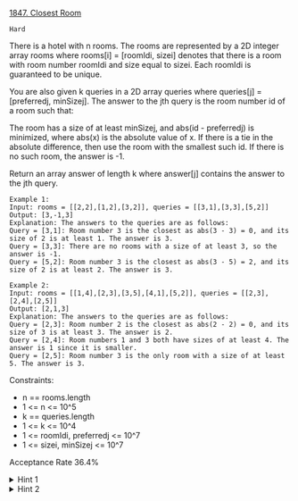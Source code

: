 [1847. Closest Room](https://leetcode.com/problems/closest-room/description/)

`Hard`

There is a hotel with n rooms. The rooms are represented by a 2D integer array rooms where rooms[i] = [roomIdi, sizei] denotes that there is a room with room number roomIdi and size equal to sizei. Each roomIdi is guaranteed to be unique.

You are also given k queries in a 2D array queries where queries[j] = [preferredj, minSizej]. The answer to the jth query is the room number id of a room such that:

The room has a size of at least minSizej, and
abs(id - preferredj) is minimized, where abs(x) is the absolute value of x.
If there is a tie in the absolute difference, then use the room with the smallest such id. If there is no such room, the answer is -1.

Return an array answer of length k where answer[j] contains the answer to the jth query.

```
Example 1:
Input: rooms = [[2,2],[1,2],[3,2]], queries = [[3,1],[3,3],[5,2]]
Output: [3,-1,3]
Explanation: The answers to the queries are as follows:
Query = [3,1]: Room number 3 is the closest as abs(3 - 3) = 0, and its size of 2 is at least 1. The answer is 3.
Query = [3,3]: There are no rooms with a size of at least 3, so the answer is -1.
Query = [5,2]: Room number 3 is the closest as abs(3 - 5) = 2, and its size of 2 is at least 2. The answer is 3.

Example 2:
Input: rooms = [[1,4],[2,3],[3,5],[4,1],[5,2]], queries = [[2,3],[2,4],[2,5]]
Output: [2,1,3]
Explanation: The answers to the queries are as follows:
Query = [2,3]: Room number 2 is the closest as abs(2 - 2) = 0, and its size of 3 is at least 3. The answer is 2.
Query = [2,4]: Room numbers 1 and 3 both have sizes of at least 4. The answer is 1 since it is smaller.
Query = [2,5]: Room number 3 is the only room with a size of at least 5. The answer is 3.
``` 

Constraints:

- n == rooms.length
- 1 <= n <= 10^5
- k == queries.length
- 1 <= k <= 10^4
- 1 <= roomIdi, preferredj <= 10^7
- 1 <= sizei, minSizej <= 10^7

Acceptance Rate
36.4%

<details>
<summary>Hint 1</summary>

Is there a way to sort the queries so it's easier to search the closest room larger than the size?

</details>

<details>
<summary>Hint 2</summary>

Use binary search to speed up the search time.

</details>